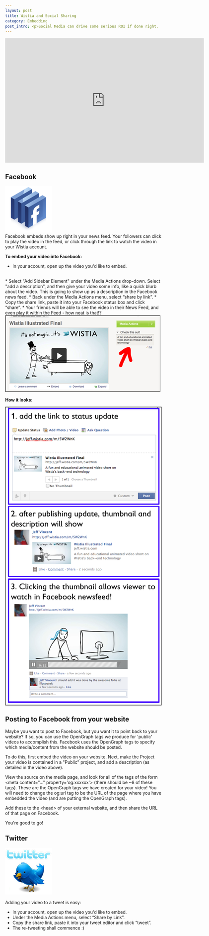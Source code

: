 ```yaml
---
layout: post
title: Wistia and Social Sharing
category: Embedding
post_intro: <p>Social Media can drive some serious ROI if done right.  Vehicles like Facebook and Twitter can be used to spread a business message effectively, especially if delivered in an easy to consume and share way.  The best way to do that is with video - it's perfect for social media attention spans, so it tends to 'travel' better than blocks of text.</p><p>Now that you've got your video uploaded to Wistia, how do you share it and track the performance on Social Media sites?  This tutorial will help.  The two services we're focused on here are Facebook and Twitter.</p>
---
```


<div class="video_embed">
  <iframe src="http://fast.wistia.com/embed/iframe/d4df1638dd?controlsVisibleOnLoad=true&playerColor=aae3d8&version=v1&videoHeight=400&videoWidth=640" allowtransparency="true" frameborder="0" scrolling="no" class="wistia_embed" name="wistia_embed" width="640" height="400"></iframe>
</div>

## Facebook

<div class="post_image float_right"><img src="/images/facebook_logo_small.png" alt="facebook_logo_small" /></div>
Facebook embeds show up right in your news feed.  Your followers can click to play the video in the feed, or click through the link to watch the video in your Wistia account.

**To embed your video into Facebook:**

*  In your account, open up the video you'd like to embed.
<div class="post_image float_right"><img src="/images/description_sb.png|" alt="" /></div>
*  Select "Add Sidebar Element" under the Media Actions drop-down.  Select "add a description", and then give your video some info, like a quick blurb about the video.  This is going to show up as a description in the Facebook news feed.
*  Back under the Media Actions menu, select “share by link”.
*  Copy the share link, paste it into your Facebook status box and click “share”.
*  Your friends will be able to see the video in their News Feed, and even play it within the Feed - how neat is that!?

<div class="post_image center"><img src="/images/sidebar_fb.png" alt="sidebar_fb" /></div>

**How it looks:**
<div class="post_image center"><img src="/images/fb_embed_steps.png" alt="fb_embed_steps" /></div>

## Posting to Facebook from your website

Maybe you want to post to Facebook, but you want it to point back to your website?  If so, you can use the OpenGraph tags we produce for 'public' videos to accomplish this. Facebook uses the OpenGraph tags to specify which media/content from the website should be posted.

To do this, first embed the video on your website.  Next, make the Project your video is contained in a "Public" project, and add a description (as detailed in the video above).

View the source on the media page, and look for all of the tags of the form <span class="code">&lt;meta content="..." property='og:xxxxxx'&gt;</span> (there should be ~8 of these tags). These are the OpenGraph tags we have created for your video! You will need to change the og:url tag to be the URL of the page where you have embedded the video (and are putting the OpenGraph tags).

Add these to the <span class="code">&lt;head&gt;</span> of your external website, and then share the URL of that page on Facebook.

You're good to go!

## Twitter

<div class="post_image float_right"><img src="/images/tweetie.png" alt="tweetie" /></div>

Adding your video to a tweet is easy:

*  In your account, open up the video you'd like to embed.
*  Under the Media Actions menu, select “Share by Link”.
*  Copy the share link, paste it into your tweet editor and click “tweet”.
*  The re-tweeting shall commence :)


